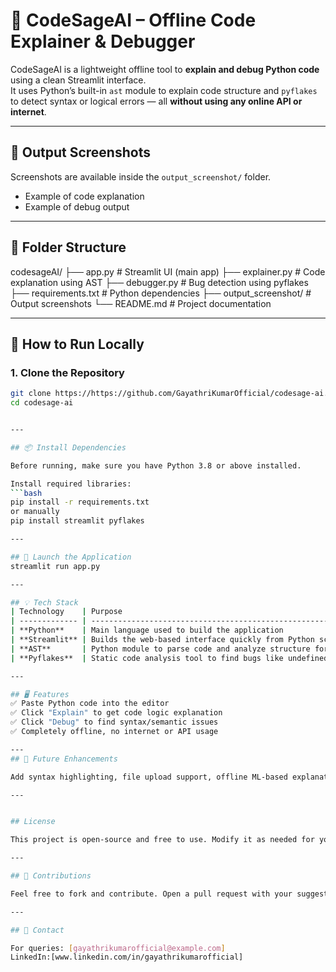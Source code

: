 # 🧠 CodeSageAI – Offline Code Explainer & Debugger

CodeSageAI is a lightweight offline tool to **explain and debug Python code** using a clean Streamlit interface.  
It uses Python’s built-in `ast` module to explain code structure and `pyflakes` to detect syntax or logical errors — all **without using any online API or internet**.

---

## 📸 Output Screenshots

Screenshots are available inside the `output_screenshot/` folder.

-  Example of code explanation
-  Example of debug output

---

## 📁 Folder Structure

codesageAI/
├── app.py # Streamlit UI (main app)
├── explainer.py # Code explanation using AST
├── debugger.py # Bug detection using pyflakes
├── requirements.txt # Python dependencies
├── output_screenshot/ # Output screenshots
└── README.md # Project documentation

---

## 🚀 How to Run Locally

### 1. Clone the Repository
```bash
git clone https://https://github.com/GayathriKumarOfficial/codesage-ai.git
cd codesage-ai


---

## 📦 Install Dependencies

Before running, make sure you have Python 3.8 or above installed.

Install required libraries:
```bash
pip install -r requirements.txt
or manually
pip install streamlit pyflakes

---

## 🚀 Launch the Application
streamlit run app.py

---

## 💡 Tech Stack
| Technology    | Purpose                                                           |
| ------------- | ----------------------------------------------------------------- |
| **Python**    | Main language used to build the application                       |
| **Streamlit** | Builds the web-based interface quickly from Python scripts        |
| **AST**       | Python module to parse code and analyze structure for explanation |
| **Pyflakes**  | Static code analysis tool to find bugs like undefined variables   |

---

## 🖥️ Features
✅ Paste Python code into the editor
✅ Click "Explain" to get code logic explanation
✅ Click "Debug" to find syntax/semantic issues
✅ Completely offline, no internet or API usage

---
## 🔮 Future Enhancements

Add syntax highlighting, file upload support, offline ML-based explanation, and smart bug fix suggestions to improve analysis depth and usability.

---


## License

This project is open-source and free to use. Modify it as needed for your personal or professional projects.

---

## 🤝 Contributions

Feel free to fork and contribute. Open a pull request with your suggestions.

---

## 📩 Contact

For queries: [gayathrikumarofficial@example.com]
LinkedIn:[www.linkedin.com/in/gayathrikumarofficial]


